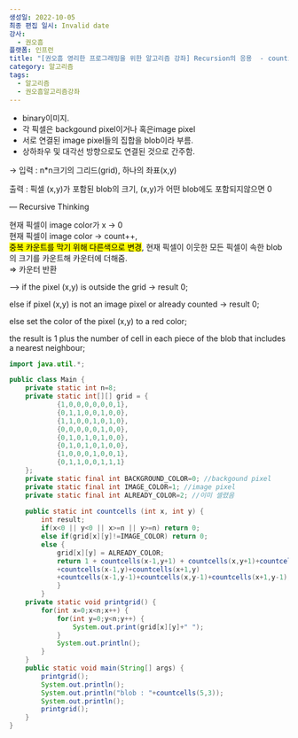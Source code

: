 ```yaml
---
생성일: 2022-10-05
최종 편집 일시: Invalid date
강사:
  - 권오흠
플랫폼: 인프런
title: "[권오흠 영리한 프로그래밍을 위한 알고리즘 강좌] Recursion의 응용  - counting cell in a blob"
category: 알고리즘
tags:
  - 알고리즘
  - 권오흠알고리즘강좌
---
```

- binary이미지.
- 각 픽셀은 backgound pixel이거나 혹은image pixel
- 서로 연결된 image pixel들의 집합을 blob이라 부름.
- 상하좌우 및 대각선 방향으로도 연결된 것으로 간주함.

→ 입력 : n*n크기의 그리드(grid), 하나의 좌표(x,y)

출력 : 픽셀 (x,y)가 포함된 blob의 크기, (x,y)가 어떤 blob에도 포함되지않으면 0

  

— Recursive Thinking

현재 픽셀이 image color가 x → 0  
현재 픽셀이 image color → count++,  
<mark class="hltr-cyan">중복 카운트를 막기 위해 다른색으로 변경</mark>, 현재 픽셀이 이웃한 모든 픽셀이 속한 blob의 크기를 카운트해 카운터에 더해줌.  
⇒ 카운터 반환  

—> if the pixel (x,y) is outside the grid → result 0;

else if pixel (x,y) is not an image pixel or already counted → result 0;

else set the color of the pixel (x,y) to a red color;

the result is 1 plus the number of cell in each piece of the blob that includes a nearest neighbour;

  

```java
import java.util.*;

public class Main {
	private static int n=8;
	private static int[][] grid = {
			{1,0,0,0,0,0,0,1},
			{0,1,1,0,0,1,0,0},
			{1,1,0,0,1,0,1,0},
			{0,0,0,0,0,1,0,0},
			{0,1,0,1,0,1,0,0},
			{0,1,0,1,0,1,0,0},
			{1,0,0,0,1,0,0,1},
			{0,1,1,0,0,1,1,1}
	};
	private static final int BACKGROUND_COLOR=0; //backgound pixel
	private static final int IMAGE_COLOR=1; //image pixel
	private static final int ALREADY_COLOR=2; //이미 셀렸음
	
	public static int countcells (int x, int y) {
		int result;
		if(x<0 || y<0 || x>=n || y>=n) return 0;
		else if(grid[x][y]!=IMAGE_COLOR) return 0;
		else {
			grid[x][y] = ALREADY_COLOR;
			return 1 + countcells(x-1,y+1) + countcells(x,y+1)+countcells(x+1,y+1)
			+countcells(x-1,y)+countcells(x+1,y)
			+countcells(x-1,y-1)+countcells(x,y-1)+countcells(x+1,y-1);
			}
		}
	private static void printgrid() {
		for(int x=0;x<n;x++) {
			for(int y=0;y<n;y++) {
				System.out.print(grid[x][y]+" ");
			}
			System.out.println();
		}
	}
	public static void main(String[] args) {
		printgrid();
		System.out.println();
		System.out.println("blob : "+countcells(5,3));
		System.out.println();
		printgrid();
	}
}
```
